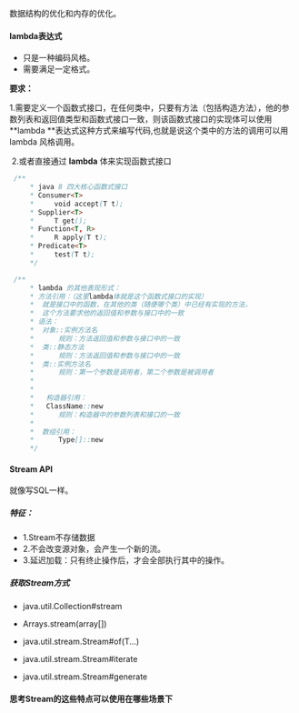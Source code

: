 数据结构的优化和内存的优化。



#### lambda表达式

- 只是一种编码风格。
- 需要满足一定格式。

**要求：**

​	1.需要定义一个函数式接口，在任何类中，只要有方法（包括构造方法），他的参数列表和返回值类型和函数式接口一致，则该函数式接口的实现体可以使用 **lambda **表达式这种方式来编写代码,也就是说这个类中的方法的调用可以用lambda 风格调用。

​	2.或者直接通过 **lambda** 体来实现函数式接口



```java
 /**
     * java 8 四大核心函数式接口
     * Consumer<T>
     *     void accept(T t);
     * Supplier<T>
     *     T get();
     * Function<T, R>
     *     R apply(T t);
     * Predicate<T>
     *     test(T t);
     */
```

```java
 /**
     * lambda 的其他表现形式：
     * 方法引用：（这里lambda体就是这个函数式接口的实现）
     *  就是接口中的函数，在其他的类（随便哪个类）中已经有实现的方法，
     *  这个方法要求他的返回值和参数与接口中的一致
     * 语法：
     *  对象::实例方法名
     *      规则：方法返回值和参数与接口中的一致
     *  类::静态方法
     *      规则：方法返回值和参数与接口中的一致
     *  类::实例方法名
     *      规则：第一个参数是调用者，第二个参数是被调用者
     *
     *
     *   构造器引用：
     *   ClassName::new
     *      规则：构造器中的参数列表和接口的一致
     *
     *  数组引用：
     *      Type[]::new
     */
```



#### Stream API

就像写SQL一样。

##### 特征：

- 1.Stream不存储数据
- 2.不会改变源对象，会产生一个新的流。
- 3.延迟加载：只有终止操作后，才会全部执行其中的操作。

##### 获取Stream方式

- java.util.Collection#stream

- Arrays.stream(array[])

- java.util.stream.Stream#of(T...)

- java.util.stream.Stream#iterate

- java.util.stream.Stream#generate


#### 思考Stream的这些特点可以使用在哪些场景下

